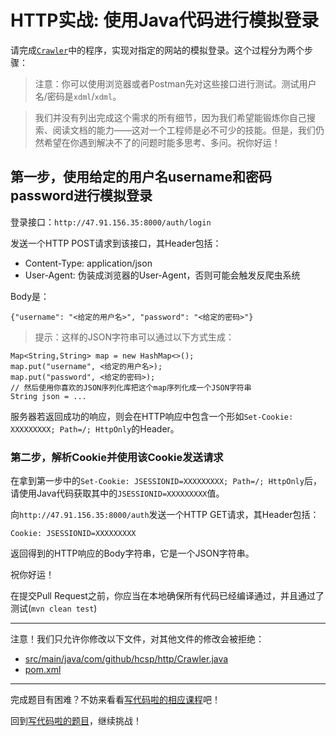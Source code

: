 # HTTP实战: 使用Java代码进行模拟登录

请完成[`Crawler`](https://github.com/hcsp/http-login-and-use-cookie/blob/master/src/main/java/com/github/hcsp/http/Crawler.java)中的程序，实现对指定的网站的模拟登录。这个过程分为两个步骤：

> 注意：你可以使用浏览器或者Postman先对这些接口进行测试。测试用户名/密码是`xdml`/`xdml`。

> 我们并没有列出完成这个需求的所有细节，因为我们希望能锻炼你自己搜索、阅读文档的能力——这对一个工程师是必不可少的技能。但是，我们仍然希望在你遇到解决不了的问题时能多思考、多问。祝你好运！

## 第一步，使用给定的用户名username和密码password进行模拟登录

登录接口：`http://47.91.156.35:8000/auth/login`

发送一个HTTP POST请求到该接口，其Header包括：

- Content-Type: application/json
- User-Agent: 伪装成浏览器的User-Agent，否则可能会触发反爬虫系统

Body是：

```
{"username": "<给定的用户名>", "password": "<给定的密码>"}
```

> 提示：这样的JSON字符串可以通过以下方式生成：

```
Map<String,String> map = new HashMap<>();
map.put("username", <给定的用户名>);
map.put("password", <给定的密码>);
// 然后使用你喜欢的JSON序列化库把这个map序列化成一个JSON字符串
String json = ...
```

服务器若返回成功的响应，则会在HTTP响应中包含一个形如`Set-Cookie: XXXXXXXXX; Path=/; HttpOnly`的Header。

### 第二步，解析Cookie并使用该Cookie发送请求

在拿到第一步中的`Set-Cookie: JSESSIONID=XXXXXXXXX; Path=/; HttpOnly`后，请使用Java代码获取其中的`JSESSIONID=XXXXXXXXX`值。

向`http://47.91.156.35:8000/auth`发送一个HTTP GET请求，其Header包括：

`Cookie: JSESSIONID=XXXXXXXXX`

返回得到的HTTP响应的Body字符串，它是一个JSON字符串。

祝你好运！

在提交Pull Request之前，你应当在本地确保所有代码已经编译通过，并且通过了测试(`mvn clean test`)

-----
注意！我们只允许你修改以下文件，对其他文件的修改会被拒绝：
- [src/main/java/com/github/hcsp/http/Crawler.java](https://github.com/hcsp/http-login-and-use-cookie/blob/master/src/main/java/com/github/hcsp/http/Crawler.java)
- [pom.xml](https://github.com/hcsp/http-login-and-use-cookie/blob/master/pom.xml)
-----


完成题目有困难？不妨来看看[写代码啦的相应课程](https://xiedaimala.com/tasks/661cd7ab-7fea-47d0-8e11-555d6fca751d)吧！

回到[写代码啦的题目](https://xiedaimala.com/tasks/661cd7ab-7fea-47d0-8e11-555d6fca751d/quizzes/6c87ef57-7f06-4af2-9112-86dd27ff099d)，继续挑战！
